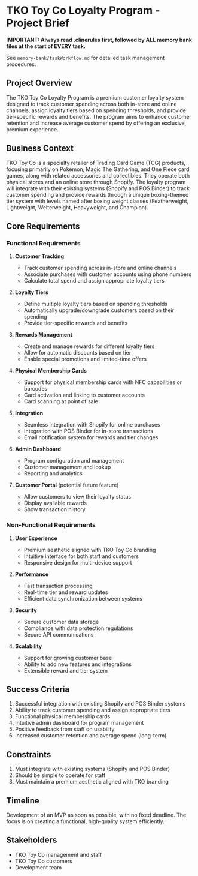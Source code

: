 # TKO Toy Co Loyalty Program - Project Brief

**IMPORTANT: Always read .clinerules first, followed by ALL memory bank files at the start of EVERY task.**

See `memory-bank/taskWorkflow.md` for detailed task management procedures.

## Project Overview

The TKO Toy Co Loyalty Program is a premium customer loyalty system designed to track customer spending across both in-store and online channels, assign loyalty tiers based on spending thresholds, and provide tier-specific rewards and benefits. The program aims to enhance customer retention and increase average customer spend by offering an exclusive, premium experience.

## Business Context

TKO Toy Co is a specialty retailer of Trading Card Game (TCG) products, focusing primarily on Pokémon, Magic The Gathering, and One Piece card games, along with related accessories and collectibles. They operate both physical stores and an online store through Shopify. The loyalty program will integrate with their existing systems (Shopify and POS Binder) to track customer spending and provide rewards through a unique boxing-themed tier system with levels named after boxing weight classes (Featherweight, Lightweight, Welterweight, Heavyweight, and Champion).

## Core Requirements

### Functional Requirements

1. **Customer Tracking**

   - Track customer spending across in-store and online channels
   - Associate purchases with customer accounts using phone numbers
   - Calculate total spend and assign appropriate loyalty tiers

2. **Loyalty Tiers**

   - Define multiple loyalty tiers based on spending thresholds
   - Automatically upgrade/downgrade customers based on their spending
   - Provide tier-specific rewards and benefits

3. **Rewards Management**

   - Create and manage rewards for different loyalty tiers
   - Allow for automatic discounts based on tier
   - Enable special promotions and limited-time offers

4. **Physical Membership Cards**

   - Support for physical membership cards with NFC capabilities or barcodes
   - Card activation and linking to customer accounts
   - Card scanning at point of sale

5. **Integration**

   - Seamless integration with Shopify for online purchases
   - Integration with POS Binder for in-store transactions
   - Email notification system for rewards and tier changes

6. **Admin Dashboard**

   - Program configuration and management
   - Customer management and lookup
   - Reporting and analytics

7. **Customer Portal** (potential future feature)
   - Allow customers to view their loyalty status
   - Display available rewards
   - Show transaction history

### Non-Functional Requirements

1. **User Experience**

   - Premium aesthetic aligned with TKO Toy Co branding
   - Intuitive interface for both staff and customers
   - Responsive design for multi-device support

2. **Performance**

   - Fast transaction processing
   - Real-time tier and reward updates
   - Efficient data synchronization between systems

3. **Security**

   - Secure customer data storage
   - Compliance with data protection regulations
   - Secure API communications

4. **Scalability**
   - Support for growing customer base
   - Ability to add new features and integrations
   - Extensible reward and tier system

## Success Criteria

1. Successful integration with existing Shopify and POS Binder systems
2. Ability to track customer spending and assign appropriate tiers
3. Functional physical membership cards
4. Intuitive admin dashboard for program management
5. Positive feedback from staff on usability
6. Increased customer retention and average spend (long-term)

## Constraints

1. Must integrate with existing systems (Shopify and POS Binder)
2. Should be simple to operate for staff
3. Must maintain a premium aesthetic aligned with TKO branding

## Timeline

Development of an MVP as soon as possible, with no fixed deadline. The focus is on creating a functional, high-quality system efficiently.

## Stakeholders

- TKO Toy Co management and staff
- TKO Toy Co customers
- Development team
